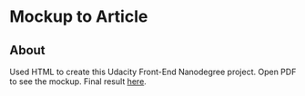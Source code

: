 # Mockup to Article
## About
Used HTML to create this Udacity Front-End Nanodegree project. Open PDF to see the mockup. Final result [here](https://sereneliu.github.io/mockup-to-article/).
